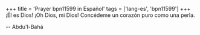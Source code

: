 +++
title = 'Prayer bpn11599 in Español'
tags = ['lang-es', 'bpn11599']
+++
¡Él es Dios! ¡Oh Dios, mi Dios! Concédeme un corazón puro como una perla.

-- Abdu'l-Bahá
